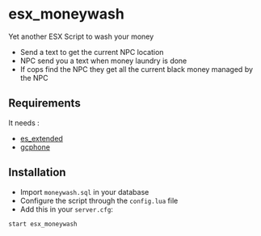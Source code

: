 # esx_moneywash
Yet another ESX Script to wash your money

- Send a text to get the current NPC location
- NPC send you a text when money laundry is done
- If cops find the NPC they get all the current black money managed by the NPC

## Requirements

It needs :
- [es_extended](https://github.com/ESX-Org/es_extended)
- [gcphone](https://github.com/N3MTV/gcphone)

## Installation
- Import `moneywash.sql` in your database
- Configure the script through the `config.lua` file
- Add this in your `server.cfg`:

```
start esx_moneywash
```